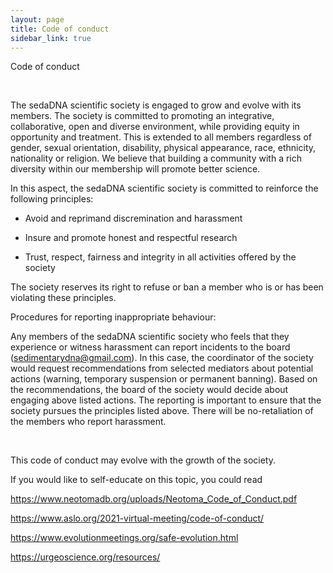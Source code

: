 ```yaml
---
layout: page
title: Code of conduct
sidebar_link: true
---
```


Code  of conduct

​

The sedaDNA scientific society is engaged to grow and evolve with its members. The society is committed to promoting an integrative, collaborative, open and diverse environment, while providing equity in opportunity and treatment. This is extended to all members regardless of gender, sexual orientation, disability, physical appearance, race, ethnicity, nationality or religion. We believe that building a community with a rich diversity within our membership will promote better science.

 

In this aspect, the sedaDNA scientific society is committed to reinforce the following principles:

- Avoid and reprimand discremination and harassment

- Insure and promote honest and respectful research

- Trust, respect, fairness and integrity in all activities offered by the society

 

The society reserves its right to refuse or ban a member who is or has been violating these principles.

 

Procedures for reporting inappropriate behaviour:

Any members of the sedaDNA scientific society who feels that they experience or witness harassment can report incidents to the board (sedimentarydna@gmail.com). In this case, the coordinator of the society would request recommendations from selected mediators about potential actions (warning, temporary suspension or permanent banning). Based on the recommendations, the board of the society would decide about engaging above listed actions. The reporting is important to ensure that the society pursues the principles listed above. There will be no-retaliation of the members who report harassment.

​

This code of conduct may evolve with the growth of the society.

 

If you would like to self-educate on this topic, you could read

https://www.neotomadb.org/uploads/Neotoma_Code_of_Conduct.pdf

https://www.aslo.org/2021-virtual-meeting/code-of-conduct/

https://www.evolutionmeetings.org/safe-evolution.html 

https://urgeoscience.org/resources/
